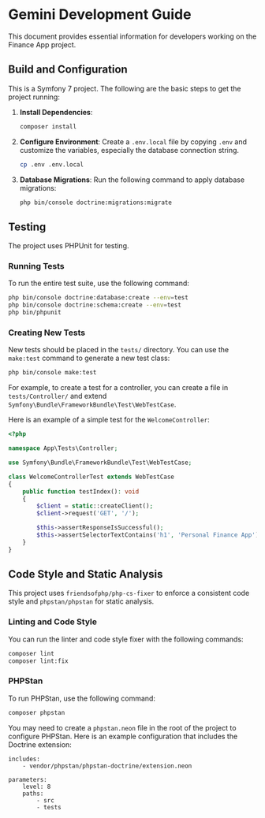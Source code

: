 # Gemini Development Guide

This document provides essential information for developers working on the Finance App project.

## Build and Configuration

This is a Symfony 7 project. The following are the basic steps to get the project running:

1.  **Install Dependencies**:
    ```bash
    composer install
    ```

2.  **Configure Environment**:
    Create a `.env.local` file by copying `.env` and customize the variables, especially the database connection string.
    ```bash
    cp .env .env.local
    ```

3.  **Database Migrations**:
    Run the following command to apply database migrations:
    ```bash
    php bin/console doctrine:migrations:migrate
    ```

## Testing

The project uses PHPUnit for testing.

### Running Tests

To run the entire test suite, use the following command:

```bash
php bin/console doctrine:database:create --env=test
php bin/console doctrine:schema:create --env=test
php bin/phpunit
```

### Creating New Tests

New tests should be placed in the `tests/` directory. You can use the `make:test` command to generate a new test class:

```bash
php bin/console make:test
```

For example, to create a test for a controller, you can create a file in `tests/Controller/` and extend `Symfony\Bundle\FrameworkBundle\Test\WebTestCase`.

Here is an example of a simple test for the `WelcomeController`:

```php
<?php

namespace App\Tests\Controller;

use Symfony\Bundle\FrameworkBundle\Test\WebTestCase;

class WelcomeControllerTest extends WebTestCase
{
    public function testIndex(): void
    {
        $client = static::createClient();
        $client->request('GET', '/');

        $this->assertResponseIsSuccessful();
        $this->assertSelectorTextContains('h1', 'Personal Finance App');
    }
}
```

## Code Style and Static Analysis

This project uses `friendsofphp/php-cs-fixer` to enforce a consistent code style and `phpstan/phpstan` for static analysis.

### Linting and Code Style

You can run the linter and code style fixer with the following commands:

```bash
composer lint
composer lint:fix
```

### PHPStan

To run PHPStan, use the following command:

```bash
composer phpstan
```

You may need to create a `phpstan.neon` file in the root of the project to configure PHPStan. Here is an example configuration that includes the Doctrine extension:

```neon
includes:
    - vendor/phpstan/phpstan-doctrine/extension.neon

parameters:
    level: 8
    paths:
        - src
        - tests
```
